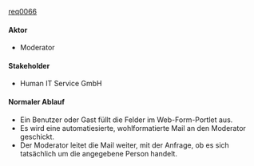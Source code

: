 [req0066](https://github.com/PolitAktiv/politaktiv-requirements/tree/master/de/requirements/req0066/req0066.md)

#### Aktor
 * Moderator


#### Stakeholder
 * Human IT Service GmbH


#### Normaler Ablauf
 * Ein Benutzer oder Gast füllt die Felder im Web-Form-Portlet aus.
 * Es wird eine automatiesierte, wohlformatierte Mail an den Moderator geschickt.
 * Der Moderator leitet die Mail weiter, mit der Anfrage, ob es sich tatsächlich um die angegebene Person handelt.



